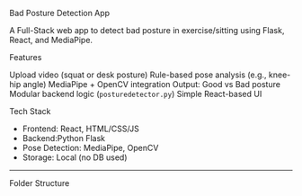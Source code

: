  Bad Posture Detection App

A Full-Stack web app to detect bad posture in exercise/sitting using Flask, React, and MediaPipe.

Features

 Upload video (squat or desk posture)
 Rule-based pose analysis (e.g., knee-hip angle)
 MediaPipe + OpenCV integration
 Output: Good vs Bad posture
 Modular backend logic (`posturedetector.py`)
 Simple React-based UI

 Tech Stack

- Frontend: React, HTML/CSS/JS
- Backend:Python Flask
- Pose Detection: MediaPipe, OpenCV
- Storage: Local (no DB used)

---

 Folder Structure

